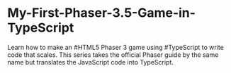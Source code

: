 # My-First-Phaser-3.5-Game-in-TypeScript
 Learn how to make an #HTML5​ Phaser 3 game using #TypeScript​ to write code that scales. This series takes the official Phaser guide by the same name but translates the JavaScript code into TypeScript.
